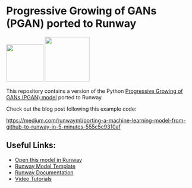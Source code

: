 # Progressive Growing of GANs (PGAN) ported to Runway

<a href="http://sdk.runwayml.com" target="_blank"><img src="https://runway.nyc3.cdn.digitaloceanspaces.com/assets/github/runway-badge.png" width=100/></a>
<a href="https://open-app.runwayml.com/?model=cris/Progressive-Growing-of-GANs-PGAN" target="_blank"><img src="https://open-app.runwayml.com/gh-badge.png" width=120/></a>

This repository contains a version of the Python [Progressive Growing of GANs (PGAN) model](https://github.com/tkarras/progressive_growing_of_gans) ported to Runway. 

Check out the blog post following this example code:

https://medium.com/runwayml/porting-a-machine-learning-model-from-github-to-runway-in-5-minutes-555c5c9310af

## Useful Links:

- [Open this model in Runway](https://tinyurl.com/yya469bs)
- [Runway Model Template](https://github.com/runwayml/model-template)
- [Runway Documentation](http://docs.runwayml.com)
- [Video Tutorials](https://www.youtube.com/channel/UCUBqu_z5uP0AZhYtuyFZB3g)
